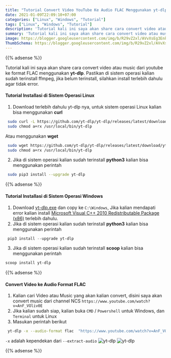 ```yaml
---
title: "Tutorial Convert Video YouTube Ke Audio FLAC Menggunakan yt-dlp"
date: 2021-01-09T22:09:10+07:00
categories: ["Linux", "Windows", "Tutorial"]
tags: ["Linux", "Windows", "Tutorial"]
description: 'Tutorial kali ini saya akan share cara convert video atau music dari youtube ke format FLAC menggunakan yt-dlp.'
summary: 'Tutorial kali ini saya akan share cara convert video atau music dari youtube ke format FLAC menggunakan yt-dlp.'
image: https://blogger.googleusercontent.com/img/b/R29vZ2xl/AVvXsEg3Enk7pEPNbHs3Nc_3AGoI0EvDyWh5wMJaRdp42bg0omn9ADFBtTVTKHb_-FfmiUp7pkDK33ip9ZZLLJ585ihKcKoOjkqdv5vT4FBdela_sNCmLBXFbPWxF3DD_9kS3U8qTNUWKu90X-m1jz_Lp3uN3b6Kq8_7q1N69lYQPZJgQ9JFIxCFkTO80iXcOeob/s80-rw/yt-dlp.png
ThumbSchema: https://blogger.googleusercontent.com/img/b/R29vZ2xl/AVvXsEg3Enk7pEPNbHs3Nc_3AGoI0EvDyWh5wMJaRdp42bg0omn9ADFBtTVTKHb_-FfmiUp7pkDK33ip9ZZLLJ585ihKcKoOjkqdv5vT4FBdela_sNCmLBXFbPWxF3DD_9kS3U8qTNUWKu90X-m1jz_Lp3uN3b6Kq8_7q1N69lYQPZJgQ9JFIxCFkTO80iXcOeob/s0/yt-dlp.png
---
```


{{% adsense %}}

Tutorial kali ini saya akan share cara convert video atau music dari youtube ke format FLAC menggunakan **yt-dlp**.
Pastikan di sistem operasi kalian sudah terinstall ffmpeg, jika belum terinstall, silahkan install terlebih dahulu agar tidak error.

#### Tutorial Installasi di Sistem Operasi Linux
1. Download terlebih dahulu yt-dlp nya, untuk sistem operasi Linux kalian bisa menggunakan **curl**
```bash
 sudo curl -L https://github.com/yt-dlp/yt-dlp/releases/latest/download/yt-dlp_linux -o /usr/local/bin/yt-dlp
 sudo chmod a+rx /usr/local/bin/yt-dlp
```
Atau menggunakan **wget**
```bash
 sudo wget https://github.com/yt-dlp/yt-dlp/releases/latest/download/yt-dlp_linux -O /usr/local/bin/yt-dlp
 sudo chmod a+rx /usr/local/bin/yt-dlp
```
2. Jika di sistem operasi kalian sudah terinstall **python3** kalian bisa menggunakan perintah
```bash
 sudo pip3 install --upgrade yt-dlp
```

{{% adsense %}}

#### Tutorial Installasi di Sistem Operasi Windows
1. Download [yt-dlp.exe](https://github.com/yt-dlp/yt-dlp/releases/latest/download/yt-dlp.exe) dan copy ke `C:\Windows`, Jika kalian mendapati error kalian install [Microsoft Visual C++ 2010 Redistributable Package (x86)](https://www.microsoft.com/en-US/download/details.aspx?id=5555) terlebih dahulu.
2. Jika di sistem operasi kalian sudah terinstall **python3** kalian bisa menggunakan perintah
```powershell
 pip3 install --upgrade yt-dlp
```
3. Jika di sistem operasi kalian sudah terinstall **scoop** kalian bisa menggunakan perintah
```powershell
scoop install yt-dlp
```

{{% adsense %}}

#### Convert Video ke Audio Format FLAC
1. Kalian cari Video atau Music yang akan kalian convert, disini saya akan convert music dari channel NCS `https://www.youtube.com/watch?v=AnF_VOliv0E`
2. Jika kalian sudah siap, kalian buka `CMD` / `Powershell` untuk Windows, dan `Terminal` untuk Linux
3. Masukan perintah berikut
```bash
 yt-dlp -x --audio-format flac  "https://www.youtube.com/watch?v=AnF_VOliv0E"
```
`-x` adalah kependekan dari `--extract-audio`
![yt-dlp](https://blogger.googleusercontent.com/img/b/R29vZ2xl/AVvXsEjpG62ytzVlHN52dS8dwoPAI3tiTlFK6MlIlTd8ohvYsx0tBKVPC5udOl6rEClyhWrmYPxmBk2J31UJ739LdjHWSZhXWSwTezwP5h7ElxrEO_nSlrsFeXwSlnV-oyMEdCLfuq_f9LJYqnVRy0Ogu5eWuIgWwb_oQx7k-YQH_g92mC4RoB9upz1b84maXSDC/s1600/youtube-dl-1.jpeg)
![yt-dlp](https://blogger.googleusercontent.com/img/b/R29vZ2xl/AVvXsEiQaxgDgO94WmGnK9XpiuMBq4iA_Sg9s_12Na_BWao80mrLOOoLhPAGGTxtcla48-bC90Yq8BWfRGKhHhFHveWYhHvEGKr4YYqhyIrbaVMonUbVzQo6UhhidHd3mlGZb7JE1ImesOY5yb_wdm2YECcWyAMERlKEq-T3Cdof8IFjdj0kejZssG_0k_4yvnWY/s1600/youtube-dl-2.jpeg)

{{% adsense %}}
